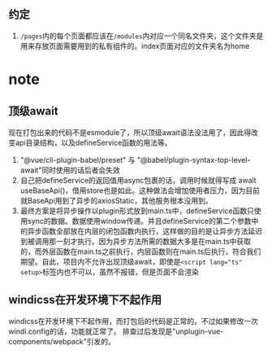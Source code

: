 ## 约定
1. `/pages`内的每个页面都应该在`/modules`内对应一个同名文件夹，这个文件夹是用来存放页面需要用到的私有组件的。index页面对应的文件夹名为home


# note
## 顶级await
现在打包出来的代码不是esmodule了，所以顶级await语法没法用了，因此得改变api目录结构，以及defineService函数的用法等。
1. "@vue/cli-plugin-babel/preset" 与 "@babel/plugin-syntax-top-level-await"同时使用的话后者会失效
2. 自己把defineService的返回值用async包裹的话，调用时候就得写成 await useBaseApi()，借用store也是如此。这种做法会增加使用者压力，因为目前就BaseApi用到了异步的axiosStatic，其他服务根本没用到。
3. 最终方案是将异步操作以plugin形式放到main.ts中，defineService函数只使用sync的数据。数据使用window传递。并且defineService的第二个参数中的异步函数全部放在内层的闭包函数内执行，这样做的目的是让异步方法延迟到被调用那一刻才执行。因为异步方法所需的数据大多是在main.ts中获取的，而外层函数在main.ts之前执行，内层函数则在main.ts后执行，符合我们期望。自此，项目内不允许出现顶级await，即使是`<script lang="ts" setup>`标签内也不可以，虽然不报错，但是页面不会渲染

## windicss在开发环境下不起作用
windicss在开发环境下不起作用，而打包后的代码是正常的。不过如果修改一次windi.config的话，功能就正常了。 排查过后发现是"unplugin-vue-components/webpack"引发的。

